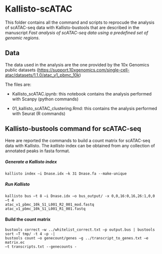 # Kallisto-scATAC

This folder contains all the command and scripts to reprocude the analysis of scATAC-seq data with Kallisto-bustools that are described in the manuscript *Fast analysis of scATAC-seq data using a predefined set of genomic regions*.

## Data

The data used in the analysis are the one provided by the 10x Genomics public datasets (https://support.10xgenomics.com/single-cell-atac/datasets/1.1.0/atac_v1_pbmc_10k)

The files are:

* Kallisto_scATAC.ipynb: this notebook contains the analysis performed with Scanpy (python commands)

* 01_kallisto_scATAC_clustering.Rmd: this contains the analysis performed with Seurat (R commands)

## Kallisto-bustools command for scATAC-seq

Here are reported the commands to build a count matrix for scATAC-seq data with Kallisto.
The *_kallisto_* index can be obtained from any collection of annotated peaks in fasta format.

##### Generate a Kallisto index

```
kallisto index –i Dnase.idx –k 31 Dnase.fa --make-unique  
```

##### Run Kallisto
```
kallisto bus –t 8 –i Dnase.idx –o bus_output/ -x 0,0,16:0,16,26:1,0,0 –t 4 
atac_v1_pbmc_10k_S1_L001_R2_001_mod.fastq atac_v1_pbmc_10k_S1_L001_R1_001.fastq 
```

#### Build the count matrix
```
bustools correct –w ../whitelist_correct.txt –p output.bus | bustools sort –T tmp/ -t 4 –p -| 
bustools count –o genecount/genes –g ../transcript_to_genes.txt –e matrix.ec 
–t transcripts.txt --genecounts -
```
